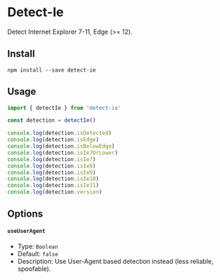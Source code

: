 # Detect-Ie
Detect Internet Explorer 7-11, Edge (>= 12).
## Install
```
npm install --save detect-ie
```
## Usage
```js
import { detectIe } from 'detect-ie'

const detection = detectIe()

console.log(detection.isDetected)
console.log(detection.isEdge)
console.log(detection.isBelowEdge)
console.log(detection.isIe7OrLower)
console.log(detection.isIe7)
console.log(detection.isIe8)
console.log(detection.isIe9)
console.log(detection.isIe10)
console.log(detection.isIe11)
console.log(detection.version)
```
## Options

#### `useUserAgent`
* Type: `Boolean`
* Default: `false`
* Description: Use User-Agent based detection instead (less reliable, spoofable).